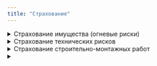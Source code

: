 ```yaml
---
title: "Страхование"
---
```


<details><summary>Страхование имущества (огневые риски)</summary>
  Риск повреждения или уничтожения застрахованного
имущества вследствие наступления любых событий, 
страхование “от всех рисков”, включая:

* Землетрясения, наводнения, проседания почвы, сход
лавин.
* Страхование промышленных предприятий, включая
секцию BI и MB.
  * BI (Business Interruption) - риск потери дохода от
вынужденного простоя в результате «огневых» рисков.
  * MB (Machinery Breakdown) – риск выхода из строя
машин и оборудования.
</details>
<details><summary>Страхование технических рисков</summary>
Энергетика: электростанции и АЭС,


Промышленность, включая оборудование.


Специфика страхования технических рисков состоит в
том, что для оценки вероятности ущерба и возможных
последствий требуется знание технологии каждого вида
производства. Профессиональные андеррайтеры
оценивают каждый вид индивидуально.
</details>
<details><summary>Страхование строительно-монтажных работ</summary>
Покрываются риски материального ущерба:
- строящегося объекта, строительной техники и
оборудования;
- потери дохода, связанного с ликвидацией последствий
страхового события;
- расходы, связанные с ликвидацией аварий, пожаров;
- гражданская ответственность перед третьими лицами;
- послепусковые гарантийные обязательства.
</details>
<details><summary></summary>
</details>